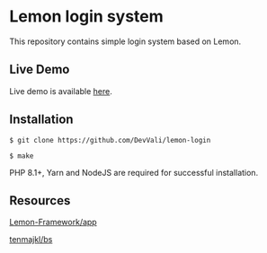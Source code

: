 # Lemon login system

This repository contains simple login system based on Lemon.

## Live Demo

Live demo is available [here](https://lemon-login.devvali.repl.co/login).

## Installation

```
$ git clone https://github.com/DevVali/lemon-login

$ make
```

PHP 8.1+, Yarn and NodeJS are required for successful installation.

## Resources

[Lemon-Framework/app](https://github.com/Lemon-Framework/app)

[tenmajkl/bs](https://github.com/tenmajkl/bs)
